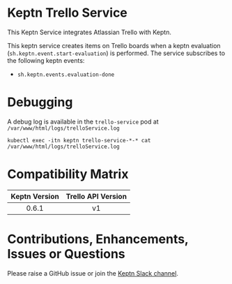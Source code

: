 # Keptn Trello Service
This Keptn Service integrates Atlassian Trello with Keptn.

This keptn service creates items on Trello boards when a keptn evaluation (`sh.keptn.event.start-evaluation`) is performed. The service subscribes to the following keptn events:

* `sh.keptn.events.evaluation-done`

# Debugging
A debug log is available in the `trello-service` pod at `/var/www/html/logs/trelloService.log`

```
kubectl exec -itn keptn trello-service-*-* cat /var/www/html/logs/trelloService.log
```

# Compatibility Matrix

| Keptn Version    | Trello API Version |
|:----------------:|:----------------------:|
|     0.6.1        |            v1          |

# Contributions, Enhancements, Issues or Questions
Please raise a GitHub issue or join the [Keptn Slack channel](https://join.slack.com/t/keptn/shared_invite/enQtNTUxMTQ1MzgzMzUxLWMzNmM1NDc4MmE0MmQ0MDgwYzMzMDc4NjM5ODk0ZmFjNTE2YzlkMGE4NGU5MWUxODY1NTBjNjNmNmI1NWQ1NGY).
